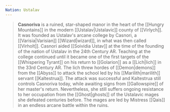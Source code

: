 ```yaml
---
Nation: Ustalav
---
```

> **Casnoriva** is a ruined, star-shaped manor in the heart of the [[Hungry Mountains]] in the modern [[Ustalav|Ustalavic]] county of [[Virlych]]. It was founded as Ustalav's arcane college by Casnori, a [[Varisia|Varisian]] [[Wizard|wizard]], in what was then called [[Virholt]]. Casnori aided [[Soividia Ustav]] at the time of the founding of the nation of Ustalav in the 24th Century AR.
> Teaching at the college continued until it became one of the first targets of the [[Whispering Tyrant]] on his return to [[Golarion]] as a [[Lich|lich]] in the 33rd Century AR. The lich threw hordes of [[Demon|demons]] from the [[Abyss]] to attack the school led by his [[Marilith|marilith]] servant [[Kaltestrua]]. The attack was successful and Kaltestrua still controls Casnoriva today, while awaiting signs from [[Gallowspire]] of her master's return. Nevertheless, she still suffers ongoing resistance to her occupation from the [[Ghost|ghosts]] of the Ustalavic mages she defeated centuries before. The mages are led by Mistress [[Qais]] in an endless arcane battle within the ruins.